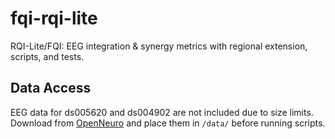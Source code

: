 # fqi-rqi-lite
RQI-Lite/FQI: EEG integration &amp; synergy metrics with regional extension, scripts, and tests.

## Data Access
EEG data for ds005620 and ds004902 are not included due to size limits.
Download from [OpenNeuro](https://openneuro.org/datasets) and place them in `/data/` before running scripts.
